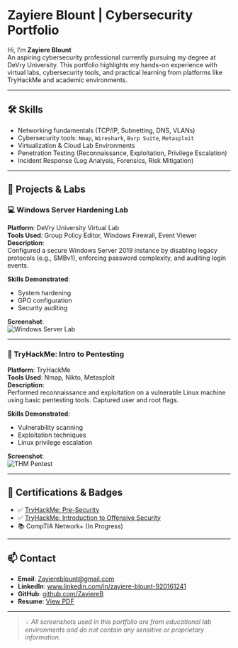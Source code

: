 # Zayiere Blount | Cybersecurity Portfolio

Hi, I’m **Zayiere Blount**  
An aspiring cybersecurity professional currently pursuing my degree at DeVry University. This portfolio highlights my hands-on experience with virtual labs, cybersecurity tools, and practical learning from platforms like TryHackMe and academic environments.

---

## 🛠️ Skills

- Networking fundamentals (TCP/IP, Subnetting, DNS, VLANs)
- Cybersecurity tools: `Nmap`, `Wireshark`, `Burp Suite`, `Metasploit`
- Virtualization & Cloud Lab Environments
- Penetration Testing (Reconnaissance, Exploitation, Privilege Escalation)
- Incident Response (Log Analysis, Forensics, Risk Mitigation)

---

## 🔐 Projects & Labs

### 💻 Windows Server Hardening Lab

**Platform**: DeVry University Virtual Lab  
**Tools Used**: Group Policy Editor, Windows Firewall, Event Viewer  
**Description**:  
Configured a secure Windows Server 2019 instance by disabling legacy protocols (e.g., SMBv1), enforcing password complexity, and auditing login events.  

**Skills Demonstrated**:
- System hardening
- GPO configuration
- Security auditing

**Screenshot**:  
![Windows Server Lab](screenshots/server-hardening.png)

---

### 🧪 TryHackMe: Intro to Pentesting

**Platform**: TryHackMe  
**Tools Used**: Nmap, Nikto, Metasploit  
**Description**:  
Performed reconnaissance and exploitation on a vulnerable Linux machine using basic pentesting tools. Captured user and root flags.

**Skills Demonstrated**:
- Vulnerability scanning
- Exploitation techniques
- Linux privilege escalation

**Screenshot**:  
![THM Pentest](screenshots/tryhackme-pentest.png)

---

## 🏅 Certifications & Badges

- ✅ [TryHackMe: Pre-Security](https://tryhackme.com/path/outline/presecurity)
- ✅ [TryHackMe: Introduction to Offensive Security](https://tryhackme.com/room/introtooffensivesecurity)
- 📚 CompTIA Network+ (In Progress)

---

## 📫 Contact

- **Email**: Zayiereblount@gmail.com  
- **LinkedIn**: www.linkedin.com/in/zayiere-blount-920161241  
- **GitHub**: [github.com/ZaviereB](#)  
- **Resume**: [View PDF](#)

---

> 💡 *All screenshots used in this portfolio are from educational lab environments and do not contain any sensitive or proprietary information.*
